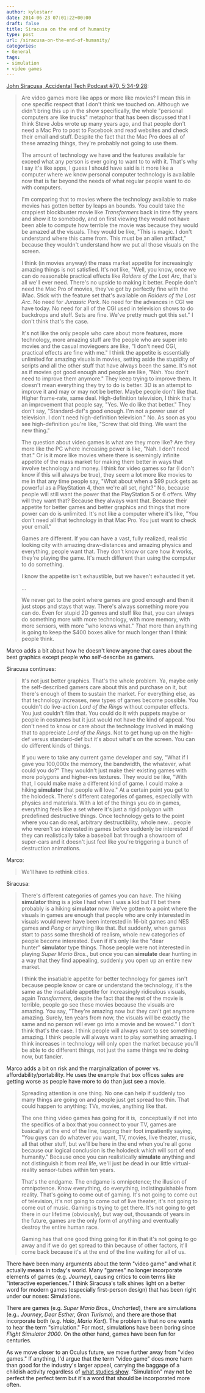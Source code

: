 ```yaml
---
author: kylestarr
date: 2014-06-23 07:01:22+00:00
draft: false
title: Siracusa on the end of humanity
type: post
url: /siracusa-on-the-end-of-humanity/
categories:
- General
tags:
- simulation
- video games
---
```


[John Siracusa, Accidental Tech Podcast #70, 5:34-9:28](https://itunes.apple.com/us/podcast/70-the-endgame-is-omnipotence/id617416468?i=315222734&mt=2):

> Are video games more like apps or more like movies? I mean this in one specific respect that I don't think we touched on. Although we didn't bring this up in the show specifically, the whole "personal computers are like trucks" metaphor that has been discussed that I think Steve Jobs wrote up many years ago, and that people don't need a Mac Pro to post to Facebook and read websites and check their email and stuff. Despite the fact that the Mac Pro does all of these amazing things, they're probably not going to use them.
>
> The amount of technology we have and the features available far exceed what any person is ever going to want to to with it. That's why I say it's like apps, I guess I should have said is it more like a computer where we know personal computer technology is available now that is far beyond the needs of what regular people want to do with computers.
>
> I'm comparing that to movies where the technology available to make movies has gotten better by leaps an bounds. You could take the crappiest blockbuster movie like _Transformers_ back in time fifty years and show it to somebody, and on first viewing they would not have been able to compute how terrible the movie was because they would be amazed at the visuals. They would be like, "This is magic. I don't understand where this came from. This must be an alien artifact," because they wouldn't understand how we put all those visuals on the screen.
>
> I think (in movies anyway) the mass market appetite for increasingly amazing things is not satisfied. It's not like, "Well, you know, once we can do reasonable practical effects like _Raiders of the Lost Arc_, that's all we'll ever need. There's no upside to making it better. People don't need the Mac Pro of movies, they've got by perfectly fine with the iMac. Stick with the feature set that's available on _Raiders of the Lost Arc_. No need for _Jurassic Park_. No need for the advances in CGI we have today. No need for all of the CGI used in television shows to do backdrops and stuff. Sets are fine. We've pretty much got this set." I don't think that's the case.
>
> It's not like the only people who care about more features, more technology, more amazing stuff are the people who are super into movies and the casual moviegoers are like, "I don't need CGI, practical effects are fine with me." I think the appetite is essentially unlimited for amazing visuals in movies, setting aside the stupidity of scripts and all the other stuff that have always been the same. It's not as if movies got good enough and people are like, "Nah. You don't need to improve them anymore." They keep trying to improve them. It doesn't mean everything they try to do is better. 3D is an attempt to improve it and may or may not be better. Maybe people don't like that. Higher frame-rate, same deal. High-definition television, I think that's an improvement that people say, "Yes. We do like that better." They don't say, "Standard-def's good enough. I'm not a power user of television. I don't need high-definition television." No. As soon as you see high-definition you're like, "Screw that old thing. We want the new thing."
>
> The question about video games is what are they more like? Are they more like the PC where increasing power is like, "Nah. I don't need that." Or is it more like movies where there is seemingly infinite appetite of the mass market for making them better in ways that involve technology and money. I think for video games so far (I don't know if this will always be true), they seem a lot more like movies to me in that any time people say, "What about when a $99 puck gets as powerful as a PlayStation 4, then we're all set, right?" No, because people will still want the power that the PlayStation 5 or 6 offers. Why will they want that? Because they always want that. Because their appetite for better games and better graphics and things that more power can do is unlimited. It's not like a computer where it's like, "You don't need all that technology in that Mac Pro. You just want to check your email."
>
> Games are different. If you can have a vast, fully realized, realistic looking city with amazing draw-distances and amazing physics and everything, people want that. They don't know or care how it works, they're playing the game. It's much different than using the computer to do something.
>
> I know the appetite isn't exhaustible, but we haven't exhausted it yet.
>
> …
>
> We never get to the point where games are good enough and then it just stops and stays that way. There's always something more you can do. Even for stupid 2D genres and stuff like that, you can always do something more with more technology, with more memory, with more sensors, with more "who knows what." _That_ more than anything is going to keep the $400 boxes alive for much longer than I think people think.

Marco adds a bit about how he doesn't know anyone that cares about the best graphics except people who self-describe as gamers.

Siracusa continues:

> It's not just better graphics. That's the whole problem. Ya, maybe only the self-described gamers care about this and purchase on it, but there's enough of them to sustain the market. For everything else, as that technology increases, new types of games become possible. You couldn't do live-action _Lord of the Rings_ without computer effects. You just couldn't film that. You could do it with puppets maybe or people in costumes but it just would not have the kind of appeal. You don't need to know or care about the technology involved in making that to appreciate _Lord of the Rings_. Not to get hung up on the high-def versus standard-def but it's about what's on the screen. You can do different kinds of things.
>
> If you were to take any current game developer and say, "What if I gave you 100,000x the memory, the bandwidth, the whatever, what could you do?" They wouldn't just make their existing games with more polygons and higher-res textures. They would be like, "With that, I could make make a different kind of game. I could make a hiking **simulator** that people will love." At a certain point you get to the holodeck. There's different categories of games, especially with physics and materials. With a lot of the things you do in games, everything feels like a set where it's just a rigid polygon with predefined destructive things. Once technology gets to the point where you can do real, arbitrary destructibility, whole new... people who weren't so interested in games before suddenly be interested if they can realistically take a baseball bat through a showroom of super-cars and it doesn't just feel like you're triggering a bunch of destruction animations.

Marco:

> We'll have to rethink cities.

Siracusa:

> There's different categories of games you can have. The hiking **simulator** thing is a joke I had when I was a kid but I'll bet there probably is a hiking **simulator** now. We've gotten to a point where the visuals in games are enough that people who are only interested in visuals would never have been interested in 16-bit games and NES games and _Pong_ or anything like that. But suddenly, when games start to pass some threshold of realism, whole new categories of people become interested. Even if it's only like the "dear hunter" **simulator** type things. Those people were not interested in playing _Super Mario Bros._, but once you can **simulate** dear hunting in a way that they find appealing, suddenly you open up an entire new market.
>
> I think the insatiable appetite for better technology for games isn't because people know or care or understand the technology, it's the same as the insatiable appetite for increasingly ridiculous visuals, again _Transformers_, despite the fact that the rest of the movie is terrible, people go see these movies because the visuals are amazing. You say, "They're amazing now but they can't get anymore amazing. Surely, ten years from now, the visuals will be exactly the same and no person will ever go into a movie and be wowed." I don't think that's the case. I think people will always want to see something amazing. I think people will always want to play something amazing. I think increases in technology will only open the market because you'll be able to do different things, not just the same things we're doing now, but fancier.

Marco adds a bit on risk and the marginalization of power vs. affordability/portability. He uses the example that box offices sales are getting worse as people have more to do than just see a movie.

> Spreading attention is one thing. No one can help if suddenly too many things are going on and people just get spread too thin. That could happen to anything: TVs, movies, anything like that.
>
> The one thing video games has going for it is,  conceptually if not into the specifics of a box that you connect to your TV, games are basically at the end of the line, tapping their foot impatiently saying, "You guys can do whatever you want, TV, movies, live theater, music, all that other stuff, but we'll be here in the end when you're all gone because our logical conclusion is the holodeck which will sort of end humanity." Because once you can realistically **simulate** anything and not distinguish it from real life, we'll just be dead in our little virtual-reality sensor-tubes within ten years.
>
> That's the endgame. The endgame is omnipotence; the illusion of omnipotence. Know everything, do everything, indistinguishable from reality. That's going to come out of gaming. It's not going to come out of television, it's not going to come out of live theater, it's not going to come out of music. Gaming is trying to get there. It's not going to get there in our lifetime (obviously), but way out, thousands of years in the future, games are the only form of anything and eventually destroy the entire human race.
>
> Gaming has that one good thing going for it in that it's not going to go away and if we do get spread to thin because of other factors, it'll come back because it's at the end of the line waiting for all of us.

There have been many arguments about the term "video game" and what it actually means in today's world. Many "games" no longer incorporate elements of games (e.g. _Journey_), causing critics to coin terms like "interactive experiences." I think Siracusa's talk shines light on a better word for modern games (especially first-person design) that has been right under our noses: Simulations.

There are games (e.g. _Super Mario Bros._, _Uncharted_), there are simulations (e.g.. _Journey_, _Dear Esther, Gran Turismo_), and there are those that incorporate both (e.g. _Halo_, _Mario Kart_). The problem is that no one wants to hear the term "simulation." For most, simulations have been boring since _Flight Simulator 2000_. On the other hand, games have been fun for centuries.

As we move closer to an Oculus future, we move further away from "video games." If anything, I'd argue that the term "video game" does more harm than good for the industry's larger appeal, carrying the baggage of a childish activity regardless of [what studies show](/2014/04/27/59-percent-of-americans-play-video-games/). "Simulation" may not be perfect the perfect term but it's a word that should be incorporated more often.
